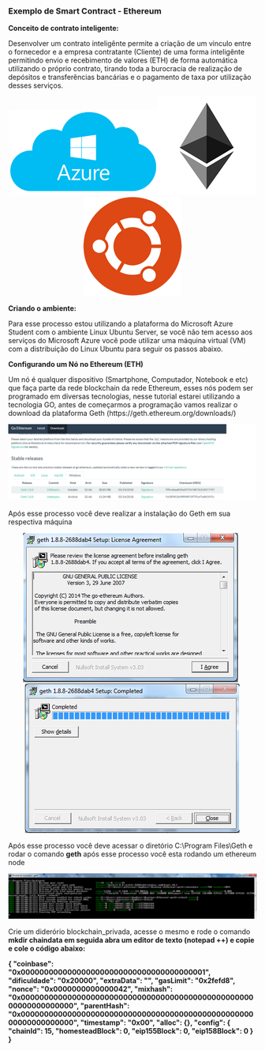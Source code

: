 <h3>Exemplo de Smart Contract - Ethereum</h3>

<b>Conceito de contrato inteligente:</b>

<p>Desenvolver um contrato inteligênte permite a criação de um vinculo entre o fornecedor e a empresa contratante (Cliente) de uma forma inteligênte permitindo envio e recebimento de valores (ETH) de forma automática utilizando o próprio contrato, tirando toda a burocracia de realização de depósitos e transferências bancárias e o pagamento de taxa por utilização desses serviços.</p>

<p align="center"><img src="imgs/Azure_.png" width="300"/><img src="imgs/ethereum.png" width="200"/><img src="imgs/ubuntu-logo32.png" width="200"/></p>

<b>Criando o ambiente:</b>

<p>Para esse processo estou utilizando a plataforma do Microsoft Azure Student com o ambiente Linux Ubuntu Server, se você não tem acesso aos serviços do Microsoft Azure você pode utilizar uma máquina virtual (VM) com a distribuição do Linux Ubuntu para seguir os passos abaixo.</p>

<b>Configurando um Nó no Ethereum (ETH)</b>

<p>Um nó é qualquer dispositivo (Smartphone, Computador, Notebook e etc) que faça parte da rede blockchain da rede Ethereum, esses nós podem ser programado em diversas tecnologias, nesse tutorial estarei utilizando a tecnologia GO, antes de começarmos a programação vamos realizar o download da plataforma Geth (https://geth.ethereum.org/downloads/) </p>

<p align="center"><img src="imgs/geth.png"/></p>

<p>Após esse processo você deve realizar a instalação do Geth em sua respectiva máquina</p>

<p align="center"><img src="imgs/geth2.png"/>&nbsp;&nbsp;<img src="imgs/geth3.png"/></p>

<p>Após esse processo você deve acessar o diretório C:\Program Files\Geth e rodar o comando <b>geth</b> após esse processo você esta rodando um ethereum node</p>

<p><img src="imgs/geth4.png"/></p>

<p>Crie um diderório blockchain_privada, acesse o mesmo e rode o comando <b>mkdir chaindata em seguida abra um editor de texto (notepad ++) e copie e cole o código abaixo:</p>

{ 
  "coinbase": "0x0000000000000000000000000000000000000001", 
  "dificuldade": "0x20000", 
  "extraData": "", 
  "gasLimit": "0x2fefd8", 
  "nonce": "0x0000000000000042", 
  "mixhash": "0x0000000000000000000000000000000000000000000000000000000000000000", 
  "parentHash": "0x0000000000000000000000000000000000000000000000000000000000000000", 
  "timestamp": "0x00", 
  "alloc": {}, 
  "config": { 
  "chainId": 15, 
  "homesteadBlock": 0, 
  "eip155Block": 0, 
  "eip158Block": 0 
  } 
  }
